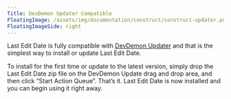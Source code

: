 ```yaml
---
Title: DevDemon Updater Compatible
FloatingImage: /assets/img/documentation/construct/construct-updater.png
FloatingImageSide: right
---
```


Last Edit Date is fully compatible with [DevDemon Updater](http://www.devdemon.com/expressionengine-addons/updater) and that is the simplest way to install or update Last Edit Date.

To install for the first time or update to the latest version, simply drop the Last Edit Date zip file on the DevDemon Update drag and drop area, and then click “Start Action Queue”. That’s it. Last Edit Date is now installed and you can begin using it right away.
